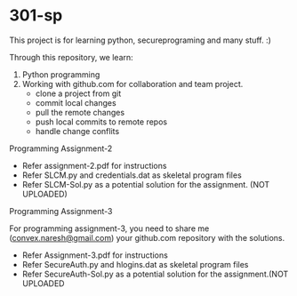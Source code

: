 # 301-sp
This project is for learning python, secureprograming and many stuff. :)

Through this repository, we learn:
1. Python programming
1. Working with github.com for collaboration and team project.
    * clone a project from git
    * commit local changes
    * pull the remote changes
    * push local commits to remote repos
    * handle change conflits

Programming Assignment-2

* Refer assignment-2.pdf for instructions
* Refer SLCM.py and credentials.dat as skeletal program files
* Refer SLCM-Sol.py as a potential solution for the assignment. (NOT UPLOADED)

Programming Assignment-3

For programming assignment-3, you need to share me (convex.naresh@gmail.com) your github.com repository with the solutions.
* Refer Assignment-3.pdf for instructions
* Refer SecureAuth.py and hlogins.dat as skeletal program files
* Refer SecureAuth-Sol.py as a potential solution for the assignment.(NOT UPLOADED
